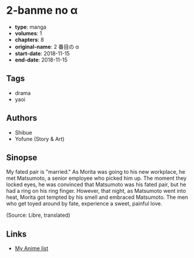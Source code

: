 # 2-banme no α

-   **type**: manga
-   **volumes**: 1
-   **chapters**: 8
-   **original-name**: 2 番目の α
-   **start-date**: 2018-11-15
-   **end-date**: 2018-11-15

## Tags

-   drama
-   yaoi

## Authors

-   Shibue
-   Yofune (Story & Art)

## Sinopse

My fated pair is "married." As Morita was going to his new workplace, he met Matsumoto, a senior employee who picked him up. The moment they locked eyes, he was convinced that Matsumoto was his fated pair, but he had a ring on his ring finger. However, that night, as Matsumoto went into heat, Morita got tempted by his smell and embraced Matsumoto. The men who get toyed around by fate, experience a sweet, painful love.

(Source: Libre, translated)

## Links

-   [My Anime list](https://myanimelist.net/manga/126938/2-banme_no_%CE%B1)
